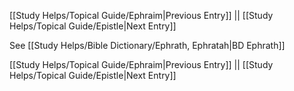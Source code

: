 [[Study Helps/Topical Guide/Ephraim|Previous Entry]]  ||  [[Study Helps/Topical Guide/Epistle|Next Entry]]

 See [[Study Helps/Bible Dictionary/Ephrath, Ephratah|BD Ephrath]]

[[Study Helps/Topical Guide/Ephraim|Previous Entry]]  ||  [[Study Helps/Topical Guide/Epistle|Next Entry]]